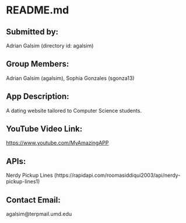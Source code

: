<h1 id="readme-md">README.md</h1>
<h2 id="submitted-by-">Submitted by:</h2>
<p>Adrian Galsim (directory id: agalsim)</p>
<h2 id="group-members-">Group Members:</h2>
<p>Adrian Galsim (agalsim), Sophia Gonzales (sgonza13)</p>
<h2 id="app-description-">App Description:</h2>
<p>A dating website tailored to Computer Science students. </p>
<h2 id="youtube-video-link-">YouTube Video Link:</h2>
<p><a href="https://www.youtube.com/MyAmazingAPP">https://www.youtube.com/MyAmazingAPP</a></p>
<h2 id="apis-">APIs:</h2>
<p>Nerdy Pickup Lines (https://rapidapi.com/roomasiddiqui2003/api/nerdy-pickup-lines1)</p>
<h2 id="contact-email-">Contact Email:</h2>
<p>agalsim@terpmail.umd.edu</p>
